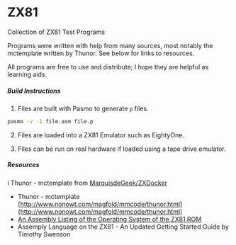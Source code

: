 # ZX81

Collection of ZX81 Test Programs

Programs were written with help from many sources, most notably the mctemplate written by Thunor.  See below for links to resources.
 
All programs are free to use and distribute; I hope they are helpful as learning aids.


##### Build Instructions

1.  Files are built with Pasmo to generate `p` files.

```bash
pasmo -v -1 file.asm file.p
```

2.  Files are loaded into a ZX81 Emulator such as EightyOne.

3.  Files can be run on real hardware if loaded using a tape drive emulator.


##### Resources

i Thunor - mctemplate from [MarquisdeGeek/ZXDocker](https://github.com/MarquisdeGeek/ZXDocker)
- Thunor - mctemplate [http://www.nonowt.com/magfold/mmcode/thunor.html](http://www.nonowt.com/magfold/mmcode/thunor.html)
- [An Assembly Listing of the Operating System of the ZX81 ROM](https://raw.githubusercontent.com/andrivet/zx81-typescript-emulator/refs/heads/master/Documents/Assembly%20Listing%20of%20the%20Operating%20System%20of%20the%20ZX81%20ROM.txt)
- Assemply Language on the ZX81 - An Updated Getting Started Guide by Timothy Swenson
